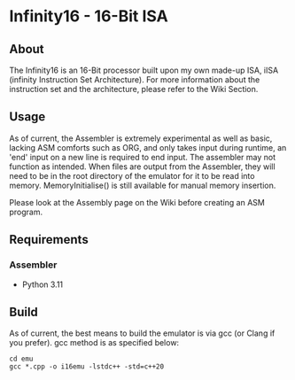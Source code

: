 # Infinity16 - 16-Bit ISA
## About
The Infinity16 is an 16-Bit processor built upon my own made-up ISA, iISA (infinity Instruction Set Architecture). For more information about the instruction set and the architecture, please refer to the Wiki Section.
## Usage
As of current, the Assembler is extremely experimental as well as basic, lacking ASM comforts such as ORG, and only takes input during runtime, an 'end' input on a new line is required to end input. The assembler may not function as intended. When files are output from the Assembler, they will need to be in the root directory of the emulator for it to be read into memory. MemoryInitialise() is still available for manual memory insertion.

Please look at the Assembly page on the Wiki before creating an ASM program.
## Requirements
### Assembler
 - Python 3.11
## Build
As of current, the best means to build the emulator is via gcc (or Clang if you prefer). gcc method is as specified below:
```
cd emu
gcc *.cpp -o i16emu -lstdc++ -std=c++20
```
